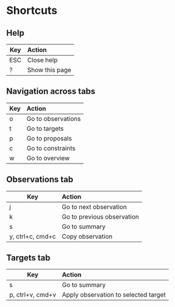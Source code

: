 # Shortcuts

## Help

| Key        | Action           | 
| -----------|:-------------| 
| ESC          | Close help |
| ?          | Show this page |

## Navigation across tabs

| Key        | Action           | 
| -----------|:-------------| 
| o          | Go to observations |
| t          | Go to targets |
| p          | Go to proposals |
| c          | Go to constraints |
| w          | Go to overview |

## Observations tab

| Key        | Action           | 
| -----------|:-------------| 
| j          | Go to next observation |
| k          | Go to previous observation |
| s          | Go to summary |
| y, ctrl+c, cmd+c          | Copy observation |

## Targets tab

| Key        | Action           | 
| -----------|:-------------| 
| s          | Go to summary |
| p, ctrl+v, cmd+v          | Apply observation to selected target|
